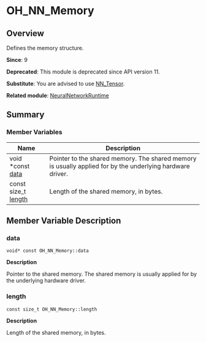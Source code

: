# OH_NN_Memory


## Overview

Defines the memory structure.

**Since**: 9

**Deprecated**: This module is deprecated since API version 11.

**Substitute**: You are advised to use [NN_Tensor](_neural_network_runtime.md#nn_tensor).

**Related module**: [NeuralNetworkRuntime](_neural_network_runtime.md)


## Summary


### Member Variables

| Name| Description| 
| -------- | -------- |
| void \*const [data](#data) | Pointer to the shared memory. The shared memory is usually applied for by the underlying hardware driver.| 
| const size_t [length](#length) | Length of the shared memory, in bytes.| 


## Member Variable Description


### data

```
void* const OH_NN_Memory::data
```

**Description**

Pointer to the shared memory. The shared memory is usually applied for by the underlying hardware driver.


### length

```
const size_t OH_NN_Memory::length
```

**Description**

Length of the shared memory, in bytes.
